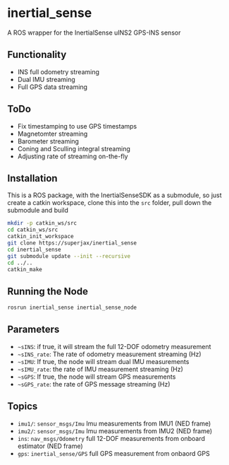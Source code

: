 # inertial_sense

A ROS wrapper for the InertialSense uINS2 GPS-INS sensor

## Functionality 
- INS full odometry streaming
- Dual IMU streaming
- Full GPS data streaming

## ToDo
- Fix timestamping to use GPS timestamps
- Magnetomter streaming
- Barometer streaming
- Coning and Sculling integral streaming
- Adjusting rate of streaming on-the-fly

## Installation
This is a ROS package, with the InertialSenseSDK as a submodule, so just create a catkin workspace, clone this into the `src` folder, pull down the submodule and build

``` bash
mkdir -p catkin_ws/src
cd catkin_ws/src
catkin_init_workspace
git clone https://superjax/inertial_sense
cd inertial_sense
git submodule update --init --recursive
cd ../..
catkin_make
```

## Running the Node

```bash
rosrun inertial_sense inertial_sense_node
```

## Parameters
- `~sINS`: if true, it will stream the full 12-DOF odometry measurement
- `~sINS_rate`: The rate of odometry measurement streaming (Hz)
- `~sIMU`: If true, the node will stream dual IMU measurements
- `~sIMU_rate`: the rate of IMU measurement streaming (Hz)
- `~sGPS`: If true, the node will stream GPS measurements
- `~sGPS_rate`: the rate of GPS message streaming (Hz)

## Topics
- `imu1/`: `sensor_msgs/Imu` Imu measurements from IMU1 (NED frame)
- `imu2/`: `sensor_msgs/Imu` Imu measurements from IMU2 (NED frame)
- `ins`: `nav_msgs/Odometry` full 12-DOF measurements from onboard estimator (NED frame)
- `gps`: `inertial_sense/GPS` full GPS measurement from onbaord GPS
